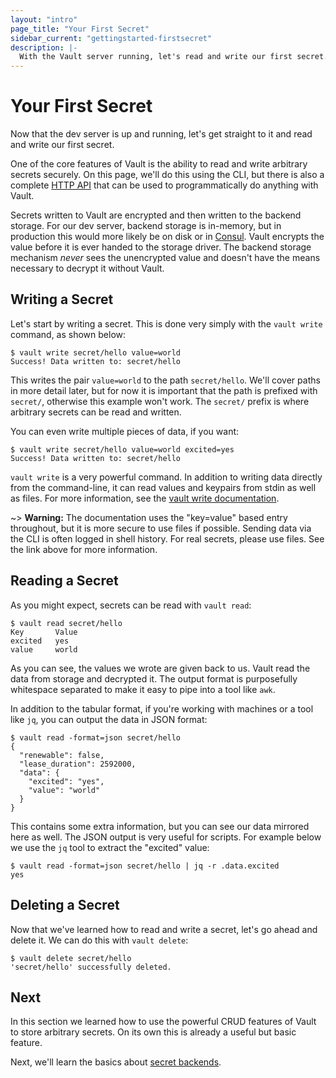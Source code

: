 ```yaml
---
layout: "intro"
page_title: "Your First Secret"
sidebar_current: "gettingstarted-firstsecret"
description: |-
  With the Vault server running, let's read and write our first secret.
---
```


# Your First Secret

Now that the dev server is up and running, let's get straight to it and
read and write our first secret.

One of the core features of Vault is the ability to read and write
arbitrary secrets securely. On this page, we'll do this using the CLI,
but there is also a complete
[HTTP API](#)
that can be used to programmatically do anything with Vault.

Secrets written to Vault are encrypted and then written to the backend
storage. For our dev server, backend storage is in-memory, but in production
this would more likely be on disk or in [Consul](https://www.consul.io).
Vault encrypts the value before it is ever handed to the storage driver.
The backend storage mechanism _never_ sees the unencrypted value and doesn't
have the means necessary to decrypt it without Vault.

## Writing a Secret

Let's start by writing a secret. This is done very simply with the
`vault write` command, as shown below:

```
$ vault write secret/hello value=world
Success! Data written to: secret/hello
```

This writes the pair `value=world` to the path `secret/hello`. We'll
cover paths in more detail later, but for now it is important that the
path is prefixed with `secret/`, otherwise this example won't work. The
`secret/` prefix is where arbitrary secrets can be read and written.

You can even write multiple pieces of data, if you want:

```
$ vault write secret/hello value=world excited=yes
Success! Data written to: secret/hello
```

`vault write` is a very powerful command. In addition to writing data
directly from the command-line, it can read values and keypairs from
stdin as well as files. For more information, see the
[vault write documentation](/docs/commands/read-write.html).

~> **Warning:** The documentation uses the "key=value" based entry
throughout, but it is more secure to use files if possible. Sending
data via the CLI is often logged in shell history. For real secrets,
please use files. See the link above for more information.

## Reading a Secret

As you might expect, secrets can be read with `vault read`:

```
$ vault read secret/hello
Key       Value
excited   yes
value     world
```

As you can see, the values we wrote are given back to us. Vault read
the data from storage and decrypted it.
The output format is purposefully whitespace separated to make it easy
to pipe into a tool like `awk`.

In addition to the tabular format, if you're working with machines or
a tool like `jq`, you can output the data in JSON format:

```
$ vault read -format=json secret/hello
{
  "renewable": false,
  "lease_duration": 2592000,
  "data": {
    "excited": "yes",
    "value": "world"
  }
}
```

This contains some extra information, but you can see our data mirrored
here as well. The JSON output is very useful for scripts. For example below
we use the `jq` tool to extract the "excited" value:

```
$ vault read -format=json secret/hello | jq -r .data.excited
yes
```

## Deleting a Secret

Now that we've learned how to read and write a secret, let's go ahead
and delete it. We can do this with `vault delete`:

```
$ vault delete secret/hello
'secret/hello' successfully deleted.
```

## Next

In this section we learned how to use the powerful CRUD features of
Vault to store arbitrary secrets. On its own this is already a useful
but basic feature.

Next, we'll learn the basics about [secret backends](/intro/getting-started/secret-backends.html).
